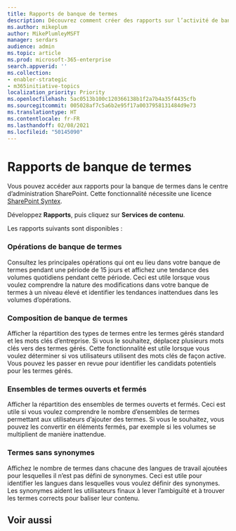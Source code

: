 ```yaml
---
title: Rapports de banque de termes
description: Découvrez comment créer des rapports sur l’activité de banque de termes
ms.author: mikeplum
author: MikePlumleyMSFT
manager: serdars
audience: admin
ms.topic: article
ms.prod: microsoft-365-enterprise
search.appverid: ''
ms.collection:
- enabler-strategic
- m365initiative-topics
localization_priority: Priority
ms.openlocfilehash: 5ac0513b100c120366138b1f2a7b4a35f4435cfb
ms.sourcegitcommit: 005028af7c5a6b2e95f17a0037958131484d9e73
ms.translationtype: HT
ms.contentlocale: fr-FR
ms.lasthandoff: 02/08/2021
ms.locfileid: "50145090"
---
```

# <a name="term-store-reports"></a>Rapports de banque de termes

Vous pouvez accéder aux rapports pour la banque de termes dans le centre d’administration SharePoint. Cette fonctionnalité nécessite une licence [SharePoint Syntex](index.md).

Développez **Rapports**, puis cliquez sur **Services de contenu**.

Les rapports suivants sont disponibles :

### <a name="term-store-operations"></a>Opérations de banque de termes

Consultez les principales opérations qui ont eu lieu dans votre banque de termes pendant une période de 15 jours et affichez une tendance des volumes quotidiens pendant cette période. Ceci est utile lorsque vous voulez comprendre la nature des modifications dans votre banque de termes à un niveau élevé et identifier les tendances inattendues dans les volumes d’opérations. 

### <a name="term-store-composition"></a>Composition de banque de termes

Afficher la répartition des types de termes entre les termes gérés standard et les mots clés d’entreprise. Si vous le souhaitez, déplacez plusieurs mots clés vers des termes gérés. Cette fonctionnalité est utile lorsque vous voulez déterminer si vos utilisateurs utilisent des mots clés de façon active. Vous pouvez les passer en revue pour identifier les candidats potentiels pour les termes gérés.

### <a name="open-and-closed-term-sets"></a>Ensembles de termes ouverts et fermés

Afficher la répartition des ensembles de termes ouverts et fermés. Ceci est utile si vous voulez comprendre le nombre d’ensembles de termes permettant aux utilisateurs d’ajouter des termes. Si vous le souhaitez, vous pouvez les convertir en éléments fermés, par exemple si les volumes se multiplient de manière inattendue. 

### <a name="terms-without-synonyms"></a>Termes sans synonymes

Affichez le nombre de termes dans chacune des langues de travail ajoutées pour lesquelles il n’est pas défini de synonymes. Ceci est utile pour identifier les langues dans lesquelles vous voulez définir des synonymes. Les synonymes aident les utilisateurs finaux à lever l’ambiguïté et à trouver les termes corrects pour baliser leur contenu.

## <a name="see-also"></a>Voir aussi



  






